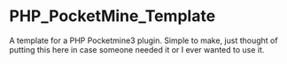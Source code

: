 # PHP_PocketMine_Template
A template for a PHP Pocketmine3 plugin. Simple to make, just thought of putting this here in case someone needed it or I ever wanted to use it.
